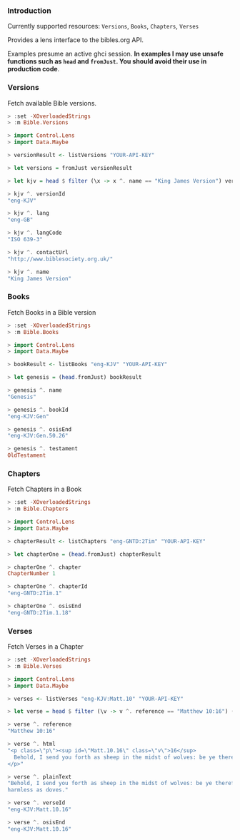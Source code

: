 ### Introduction

Currently supported resources: `Versions`, `Books`, `Chapters`, `Verses`

Provides a lens interface to the bibles.org API.

Examples presume an active ghci session. **In examples I may use unsafe functions such as `head` and `fromJust`. You should avoid their use in production code**.

### Versions

Fetch available Bible versions.

```haskell
> :set -XOverloadedStrings
> :m Bible.Versions

> import Control.Lens
> import Data.Maybe

> versionResult <- listVersions "YOUR-API-KEY"

> let versions = fromJust versionResult

> let kjv = head $ filter (\x -> x ^. name == "King James Version") versions

> kjv ^. versionId
"eng-KJV"

> kjv ^. lang
"eng-GB"

> kjv ^. langCode
"ISO 639-3"

> kjv ^. contactUrl 
"http://www.biblesociety.org.uk/"

> kjv ^. name
"King James Version"
```

### Books

Fetch Books in a Bible version

```haskell
> :set -XOverloadedStrings
> :m Bible.Books

> import Control.Lens
> import Data.Maybe

> bookResult <- listBooks "eng-KJV" "YOUR-API-KEY"

> let genesis = (head.fromJust) bookResult

> genesis ^. name
"Genesis"

> genesis ^. bookId
"eng-KJV:Gen"

> genesis ^. osisEnd
"eng-KJV:Gen.50.26"

> genesis ^. testament
OldTestament
```

### Chapters

Fetch Chapters in a Book

```haskell
> :set -XOverloadedStrings
> :m Bible.Chapters

> import Control.Lens
> import Data.Maybe

> chapterResult <- listChapters "eng-GNTD:2Tim" "YOUR-API-KEY"

> let chapterOne = (head.fromJust) chapterResult

> chapterOne ^. chapter
ChapterNumber 1

> chapterOne ^. chapterId
"eng-GNTD:2Tim.1"

> chapterOne ^. osisEnd
"eng-GNTD:2Tim.1.18"
```

### Verses

Fetch Verses in a Chapter

```haskell
> :set -XOverloadedStrings
> :m Bible.Verses

> import Control.Lens
> import Data.Maybe

> verses <- listVerses "eng-KJV:Matt.10" "YOUR-API-KEY"

> let verse = head $ filter (\v -> v ^. reference == "Matthew 10:16") (fromJust verses)

> verse ^. reference
"Matthew 10:16"

> verse ^. html
"<p class=\"p\"><sup id=\"Matt.10.16\" class=\"v\">16</sup>
  Behold, I send you forth as sheep in the midst of wolves: be ye therefore wise as serpents, and harmless as doves.
</p>"

> verse ^. plainText
"Behold, I send you forth as sheep in the midst of wolves: be ye therefore wise as serpents, and
harmless as doves."

> verse ^. verseId
"eng-KJV:Matt.10.16"

> verse ^. osisEnd
"eng-KJV:Matt.10.16"
```
